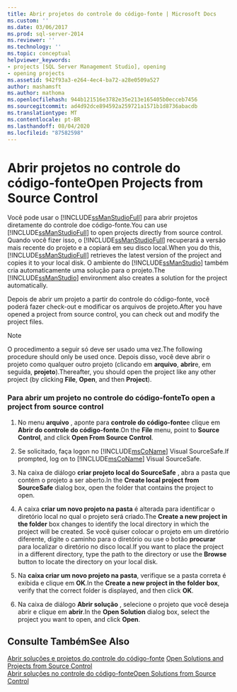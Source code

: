 ```yaml
---
title: Abrir projetos do controle do código-fonte | Microsoft Docs
ms.custom: ''
ms.date: 03/06/2017
ms.prod: sql-server-2014
ms.reviewer: ''
ms.technology: ''
ms.topic: conceptual
helpviewer_keywords:
- projects [SQL Server Management Studio], opening
- opening projects
ms.assetid: 942f93a3-e264-4ec4-ba72-a28e0509a527
author: mashamsft
ms.author: mathoma
ms.openlocfilehash: 944b121516e3782e35e213e165405b0ecceb7456
ms.sourcegitcommit: ad4d92dce894592a259721a1571b1d8736abacdb
ms.translationtype: MT
ms.contentlocale: pt-BR
ms.lasthandoff: 08/04/2020
ms.locfileid: "87582598"
---
```

# <a name="open-projects-from-source-control"></a><span data-ttu-id="a65a4-102">Abrir projetos no controle do código-fonte</span><span class="sxs-lookup"><span data-stu-id="a65a4-102">Open Projects from Source Control</span></span>
  <span data-ttu-id="a65a4-103">Você pode usar o [!INCLUDE[ssManStudioFull](../includes/ssmanstudiofull-md.md)] para abrir projetos diretamente do controle doe código-fonte.</span><span class="sxs-lookup"><span data-stu-id="a65a4-103">You can use [!INCLUDE[ssManStudioFull](../includes/ssmanstudiofull-md.md)] to open projects directly from source control.</span></span> <span data-ttu-id="a65a4-104">Quando você fizer isso, o [!INCLUDE[ssManStudioFull](../includes/ssmanstudiofull-md.md)] recuperará a versão mais recente do projeto e a copiará em seu disco local.</span><span class="sxs-lookup"><span data-stu-id="a65a4-104">When you do this, [!INCLUDE[ssManStudioFull](../includes/ssmanstudiofull-md.md)] retrieves the latest version of the project and copies it to your local disk.</span></span> <span data-ttu-id="a65a4-105">O ambiente do [!INCLUDE[ssManStudio](../includes/ssmanstudio-md.md)] também cria automaticamente uma solução para o projeto.</span><span class="sxs-lookup"><span data-stu-id="a65a4-105">The [!INCLUDE[ssManStudio](../includes/ssmanstudio-md.md)] environment also creates a solution for the project automatically.</span></span>  
  
 <span data-ttu-id="a65a4-106">Depois de abrir um projeto a partir do controle do código-fonte, você poderá fazer check-out e modificar os arquivos de projeto.</span><span class="sxs-lookup"><span data-stu-id="a65a4-106">After you have opened a project from source control, you can check out and modify the project files.</span></span>  
  
> [!NOTE]  
>  <span data-ttu-id="a65a4-107">O procedimento a seguir só deve ser usado uma vez.</span><span class="sxs-lookup"><span data-stu-id="a65a4-107">The following procedure should only be used once.</span></span> <span data-ttu-id="a65a4-108">Depois disso, você deve abrir o projeto como qualquer outro projeto (clicando em **arquivo**, **abrir**e, em seguida, **projeto**).</span><span class="sxs-lookup"><span data-stu-id="a65a4-108">Thereafter, you should open the project like any other project (by clicking **File**, **Open**, and then **Project**).</span></span>  
  
### <a name="to-open-a-project-from-source-control"></a><span data-ttu-id="a65a4-109">Para abrir um projeto no controle do código-fonte</span><span class="sxs-lookup"><span data-stu-id="a65a4-109">To open a project from source control</span></span>  
  
1.  <span data-ttu-id="a65a4-110">No menu **arquivo** , aponte para **controle do código-fonte**e clique em **Abrir do controle do código-fonte**.</span><span class="sxs-lookup"><span data-stu-id="a65a4-110">On the **File** menu, point to **Source Control**, and click **Open From Source Control**.</span></span>  
  
2.  <span data-ttu-id="a65a4-111">Se solicitado, faça logon no [!INCLUDE[msCoName](../includes/msconame-md.md)] Visual SourceSafe.</span><span class="sxs-lookup"><span data-stu-id="a65a4-111">If prompted, log on to [!INCLUDE[msCoName](../includes/msconame-md.md)] Visual SourceSafe.</span></span>  
  
3.  <span data-ttu-id="a65a4-112">Na caixa de diálogo **criar projeto local do SourceSafe** , abra a pasta que contém o projeto a ser aberto.</span><span class="sxs-lookup"><span data-stu-id="a65a4-112">In the **Create local project from SourceSafe** dialog box, open the folder that contains the project to open.</span></span>  
  
4.  <span data-ttu-id="a65a4-113">A caixa **criar um novo projeto na pasta** é alterada para identificar o diretório local no qual o projeto será criado.</span><span class="sxs-lookup"><span data-stu-id="a65a4-113">The **Create a new project in the folder** box changes to identify the local directory in which the project will be created.</span></span> <span data-ttu-id="a65a4-114">Se você quiser colocar o projeto em um diretório diferente, digite o caminho para o diretório ou use o botão **procurar** para localizar o diretório no disco local.</span><span class="sxs-lookup"><span data-stu-id="a65a4-114">If you want to place the project in a different directory, type the path to the directory or use the **Browse** button to locate the directory on your local disk.</span></span>  
  
5.  <span data-ttu-id="a65a4-115">Na **caixa criar um novo projeto na pasta**, verifique se a pasta correta é exibida e clique em **OK**.</span><span class="sxs-lookup"><span data-stu-id="a65a4-115">In the **Create a new project in the folder box**, verify that the correct folder is displayed, and then click **OK**.</span></span>  
  
6.  <span data-ttu-id="a65a4-116">Na caixa de diálogo **Abrir solução** , selecione o projeto que você deseja abrir e clique em **abrir**.</span><span class="sxs-lookup"><span data-stu-id="a65a4-116">In the **Open Solution** dialog box, select the project you want to open, and click **Open**.</span></span>  
  
## <a name="see-also"></a><span data-ttu-id="a65a4-117">Consulte Também</span><span class="sxs-lookup"><span data-stu-id="a65a4-117">See Also</span></span>  
 <span data-ttu-id="a65a4-118">[Abrir soluções e projetos do controle do código-fonte](../../2014/database-engine/open-solutions-and-projects-from-source-control.md) </span><span class="sxs-lookup"><span data-stu-id="a65a4-118">[Open Solutions and Projects from Source Control](../../2014/database-engine/open-solutions-and-projects-from-source-control.md) </span></span>  
 [<span data-ttu-id="a65a4-119">Abrir soluções no controle do código-fonte</span><span class="sxs-lookup"><span data-stu-id="a65a4-119">Open Solutions from Source Control</span></span>](../../2014/database-engine/open-solutions-from-source-control.md)  
  
  
